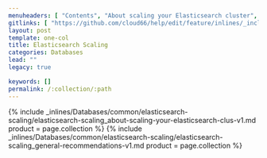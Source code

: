 ```yaml
---
menuheaders: [ "Contents", "About scaling your Elasticsearch cluster", "General recommendations" ]
gitlinks: [ "https://github.com/cloud66/help/edit/feature/inlines/_includes/_inlines/Databases/common/elasticsearch-scaling/elasticsearch-scaling_contents-v1.md", "https://github.com/cloud66/help/edit/feature/inlines/_includes/_inlines/Databases/common/elasticsearch-scaling/elasticsearch-scaling_about-scaling-your-elasticsearch-clus-v1.md", "https://github.com/cloud66/help/edit/feature/inlines/_includes/_inlines/Databases/common/elasticsearch-scaling/elasticsearch-scaling_general-recommendations-v1.md" ]
layout: post
template: one-col
title: Elasticsearch Scaling
categories: Databases
lead: ""
legacy: true

keywords: []
permalink: /:collection/:path
---
```





<a name="2"></a>{% include _inlines/Databases/common/elasticsearch-scaling/elasticsearch-scaling_about-scaling-your-elasticsearch-clus-v1.md  product = page.collection %}
<a name="3"></a>{% include _inlines/Databases/common/elasticsearch-scaling/elasticsearch-scaling_general-recommendations-v1.md  product = page.collection %}